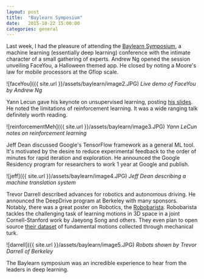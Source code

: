 ```yaml
---
layout: post
title:  "Baylearn Symposium"
date:   2015-10-22 15:00:00
categories: general
---
```


Last week, I had the pleasure of attending the [Baylearn Symposium][baylearn], a machine learning (essentially deep learning) conference with the intimate character of a small gathering of experts.  Andrew Ng opened the session unveiling FaceYou, a Halloween themed app.  He closed by noting a Moore's law for mobile processors at the Gflop scale.

![faceYou]({{ site.url }}/assets/baylearn/image2.JPG)
*Live demo of FaceYou by Andrew Ng*

Yann Lecun gave his keynote on unsupervised learning, posting [his slides][LecunSlides].  He noted the limitations of reinforcement learning.  It was a wide ranging talk definitely worth reading.

![reinforcementMeh]({{ site.url }}/assets/baylearn/image3.JPG)
*Yann LeCun notes on reinforcement learning*

Jeff Dean discussed Google's TensorFlow framework as a general ML tool.  It's motivated by the desire to reduce experimental feedback to the order of minutes for rapid iteration and exploration.  He announced the Google Residency program for researchers to work 1 year at Google and publish.

![jeff]({{ site.url }}/assets/baylearn/image4.JPG)
*Jeff Dean describing a machine translation system*

Trevor Darrell described advances for robotics and autonomous driving.  He announced the DeepDrive program at Berkeley with many sponsors.  Notably, there was a great poster on Robotics, the [Robobarista][robolink].  Robobarista tackles the challenging task of learning motions in 3D space in a joint Cornell-Stanford work by Jaeyong Song and others.  They even plan to open source [their dataset][roboData] of fundamental motions collected through mechanical turk.  

![darrell]({{ site.url }}/assets/baylearn/image5.JPG)
*Robots shown by Trevor Darrell of Berkeley* 

The Baylearn symposium was an incredible experience to hear from the leaders in deep learning.  

[roboData]:http://robobarista.cs.cornell.edu/dataset
[robolink]:http://robobarista.cs.cornell.edu/
[LecunSlides]:	https://drive.google.com/a/nvidia.com/file/d/0BxKBnD5y2M8NbWN6XzM5UXkwNDA/view?pli=1
[baylearn]:		http://www.baylearn.org/
